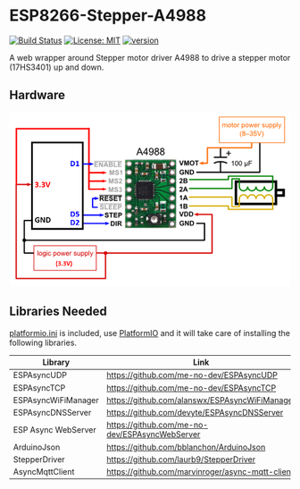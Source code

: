 # ESP8266-Stepper-A4988

[![Build Status](https://travis-ci.com/debsahu/ESP8266-Stepper-A4988.svg?branch=master)](https://travis-ci.com/debsahu/ESP8266-Stepper-A4988) [![License: MIT](https://img.shields.io/badge/License-MIT-green.svg)](https://opensource.org/licenses/MIT) [![version](https://img.shields.io/badge/version-v1.0.0-blue.svg)](https://github.com/debsahu/ESP8266-Stepper-A4988/)

A web wrapper around Stepper motor driver A4988 to drive a stepper motor (17HS3401) up and down.

## Hardware

![Hardware Setup](https://github.com/debsahu/ESP8266-Stepper-A4988/blob/master/WiringSchematic.png)

## Libraries Needed

[platformio.ini](https://github.com/debsahu/ESP8266-Stepper-A4988/blob/master/platformio.ini) is included, use [PlatformIO](https://platformio.org/platformio-ide) and it will take care of installing the following libraries.

| Library                   | Link                                                       |
|---------------------------|------------------------------------------------------------|
|ESPAsyncUDP                |https://github.com/me-no-dev/ESPAsyncUDP                    |
|ESPAsyncTCP                |https://github.com/me-no-dev/ESPAsyncTCP                    |
|ESPAsyncWiFiManager        |https://github.com/alanswx/ESPAsyncWiFiManager              |
|ESPAsyncDNSServer          |https://github.com/devyte/ESPAsyncDNSServer                 |
|ESP Async WebServer        |https://github.com/me-no-dev/ESPAsyncWebServer              |
|ArduinoJson                |https://github.com/bblanchon/ArduinoJson                    |
|StepperDriver              |https://github.com/laurb9/StepperDriver                     |
|AsyncMqttClient            |https://github.com/marvinroger/async-mqtt-client            |